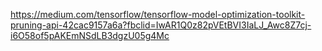 https://medium.com/tensorflow/tensorflow-model-optimization-toolkit-pruning-api-42cac9157a6a?fbclid=IwAR1Q0z82pVEtBVI3IaLJ_Awc8Z7cj-i6O58of5pAKEmNSdLB3dgzU05g4Mc

